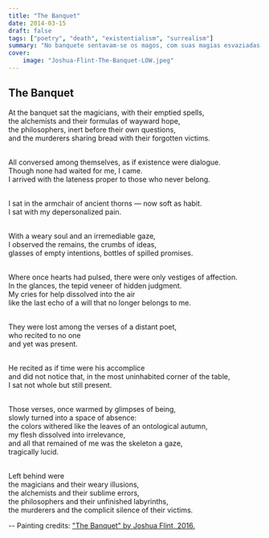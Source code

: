 ```yaml
---
title: "The Banquet"
date: 2014-03-15
draft: false
tags: ["poetry", "death", "existentialism", "surrealism"]
summary: "No banquete sentavam-se os magos, com suas magias esvaziadas,os alquimistas e suas fórmulas de esperança extraviada..."
cover:
    image: "Joshua-Flint-The-Banquet-LOW.jpeg"
---
```


## The Banquet

At the banquet sat the magicians, with their emptied spells,<br>
the alchemists and their formulas of wayward hope,<br>
the philosophers, inert before their own questions,<br>
and the murderers sharing bread with their forgotten victims.<br><br>

All conversed among themselves, as if existence were dialogue.<br>
Though none had waited for me, I came.<br>
I arrived with the lateness proper to those who never belong.<br><br>

I sat in the armchair of ancient thorns — now soft as habit.<br>
I sat with my depersonalized pain.<br><br>

With a weary soul and an irremediable gaze,<br>
I observed the remains, the crumbs of ideas,<br>
glasses of empty intentions, bottles of spilled promises.<br><br>

Where once hearts had pulsed, there were only vestiges of affection.<br>
In the glances, the tepid veneer of hidden judgment.<br>
My cries for help dissolved into the air<br>
like the last echo of a will that no longer belongs to me.<br><br>

They were lost among the verses of a distant poet,<br>
who recited to no one<br>
and yet was present.<br><br>

He recited as if time were his accomplice<br>
and did not notice that, in the most uninhabited corner of the table,<br>
I sat not whole but still present.<br><br>

Those verses, once warmed by glimpses of being,<br>
slowly turned into a space of absence:<br>
the colors withered like the leaves of an ontological autumn,<br>
my flesh dissolved into irrelevance,<br>
and all that remained of me was the skeleton a gaze,<br>
tragically lucid.<br><br>

Left behind were<br>
the magicians and their weary illusions,<br>
the alchemists and their sublime errors,<br>
the philosophers and their unfinished labyrinths,<br>
the murderers and the complicit silence of their victims.

--
Painting credits: ["The Banquet" by Joshua Flint, 2016.](https://joshuaflint.com/artwork/3783137-The%20Banquet.html)
